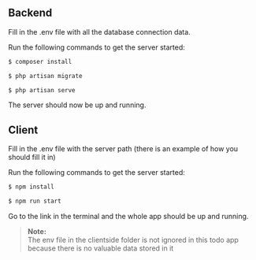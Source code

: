 ## Backend

Fill in the .env file with all the database connection data.

Run the following commands to get the server started:

```bash
$ composer install
```

```bash
$ php artisan migrate
```

```bash
$ php artisan serve
```

The server should now be up and running.

## Client

Fill in the .env file with the server path (there is an example of how you should fill it in)

Run the following commands to get the server started:

```bash
$ npm install
```

```bash
$ npm run start
```

Go to the link in the terminal and the whole app should be up and running.

> **Note:** <br />
> The env file in the clientside folder is not ignored in this todo app because there is no valuable data stored in it